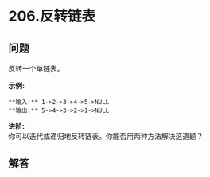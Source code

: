 # 206.反转链表

## 问题

反转一个单链表。

**示例:**

```
**输入:** 1->2->3->4->5->NULL
**输出:** 5->4->3->2->1->NULL
```

**进阶:**  
你可以迭代或递归地反转链表。你能否用两种方法解决这道题？



## 解答

